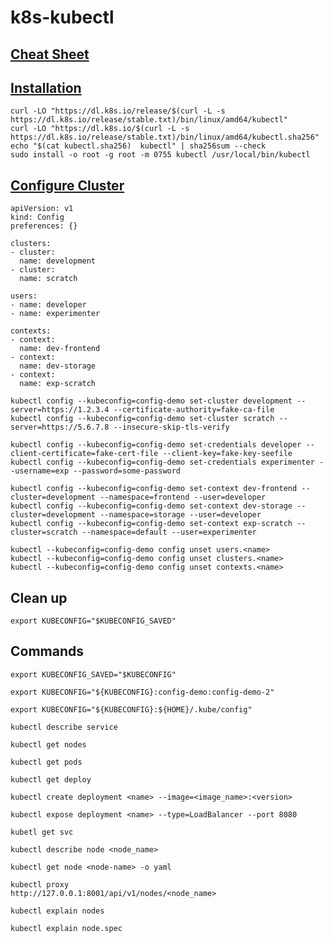 # k8s-kubectl

## [Cheat Sheet](https://kubernetes.io/vi/docs/reference/kubectl/cheatsheet/)


## [Installation](https://kubernetes.io/docs/tasks/tools/install-kubectl-linux/)

```
curl -LO "https://dl.k8s.io/release/$(curl -L -s https://dl.k8s.io/release/stable.txt)/bin/linux/amd64/kubectl"
curl -LO "https://dl.k8s.io/$(curl -L -s https://dl.k8s.io/release/stable.txt)/bin/linux/amd64/kubectl.sha256"
echo "$(cat kubectl.sha256)  kubectl" | sha256sum --check
sudo install -o root -g root -m 0755 kubectl /usr/local/bin/kubectl
```

## [Configure Cluster](https://kubernetes.io/docs/tasks/access-application-cluster/configure-access-multiple-clusters/)

```
apiVersion: v1
kind: Config
preferences: {}

clusters:
- cluster:
  name: development
- cluster:
  name: scratch

users:
- name: developer
- name: experimenter

contexts:
- context:
  name: dev-frontend
- context:
  name: dev-storage
- context:
  name: exp-scratch
```

```
kubectl config --kubeconfig=config-demo set-cluster development --server=https://1.2.3.4 --certificate-authority=fake-ca-file
kubectl config --kubeconfig=config-demo set-cluster scratch --server=https://5.6.7.8 --insecure-skip-tls-verify
```

```
kubectl config --kubeconfig=config-demo set-credentials developer --client-certificate=fake-cert-file --client-key=fake-key-seefile
kubectl config --kubeconfig=config-demo set-credentials experimenter --username=exp --password=some-password
```

```
kubectl config --kubeconfig=config-demo set-context dev-frontend --cluster=development --namespace=frontend --user=developer
kubectl config --kubeconfig=config-demo set-context dev-storage --cluster=development --namespace=storage --user=developer
kubectl config --kubeconfig=config-demo set-context exp-scratch --cluster=scratch --namespace=default --user=experimenter
```

```
kubectl --kubeconfig=config-demo config unset users.<name>
kubectl --kubeconfig=config-demo config unset clusters.<name>
kubectl --kubeconfig=config-demo config unset contexts.<name>
```

## Clean up

```
export KUBECONFIG="$KUBECONFIG_SAVED"
```

## Commands

```
export KUBECONFIG_SAVED="$KUBECONFIG"

export KUBECONFIG="${KUBECONFIG}:config-demo:config-demo-2"

export KUBECONFIG="${KUBECONFIG}:${HOME}/.kube/config"

kubectl describe service

kubectl get nodes

kubectl get pods

kubectl get deploy

kubectl create deployment <name> --image=<image_name>:<version>

kubectl expose deployment <name> --type=LoadBalancer --port 8080

kubetl get svc

kubectl describe node <node_name>

kubectl get node <node-name> -o yaml

kubectl proxy
http://127.0.0.1:8001/api/v1/nodes/<node_name>

kubectl explain nodes

kubectl explain node.spec
```

















